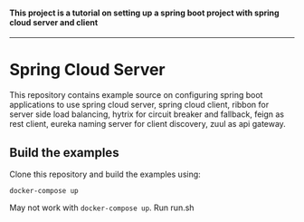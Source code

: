 #### This project is a tutorial on setting up a spring boot project with spring cloud server and client

---
# Spring Cloud Server

This repository contains example source on configuring spring boot applications to use
spring cloud server, spring cloud client, ribbon for server side load balancing,
hytrix for circuit breaker and fallback, feign as rest client, eureka naming server
for client discovery, zuul as api gateway.

## Build the examples

Clone this repository and build the examples using:

```
docker-compose up
```
May not work with ```docker-compose up```. Run run.sh
